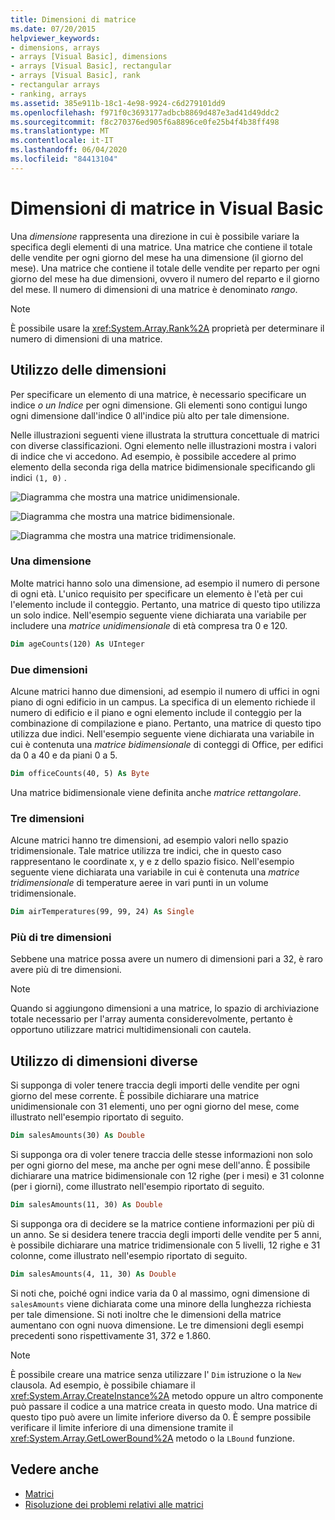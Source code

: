 ```yaml
---
title: Dimensioni di matrice
ms.date: 07/20/2015
helpviewer_keywords:
- dimensions, arrays
- arrays [Visual Basic], dimensions
- arrays [Visual Basic], rectangular
- arrays [Visual Basic], rank
- rectangular arrays
- ranking, arrays
ms.assetid: 385e911b-18c1-4e98-9924-c6d279101dd9
ms.openlocfilehash: f971f0c3693177adbcb8869d487e3ad41d49ddc2
ms.sourcegitcommit: f8c270376ed905f6a8896ce0fe25b4f4b38ff498
ms.translationtype: MT
ms.contentlocale: it-IT
ms.lasthandoff: 06/04/2020
ms.locfileid: "84413104"
---
```

# <a name="array-dimensions-in-visual-basic"></a>Dimensioni di matrice in Visual Basic

Una *dimensione* rappresenta una direzione in cui è possibile variare la specifica degli elementi di una matrice. Una matrice che contiene il totale delle vendite per ogni giorno del mese ha una dimensione (il giorno del mese). Una matrice che contiene il totale delle vendite per reparto per ogni giorno del mese ha due dimensioni, ovvero il numero del reparto e il giorno del mese. Il numero di dimensioni di una matrice è denominato *rango*.

> [!NOTE]
> È possibile usare la <xref:System.Array.Rank%2A> proprietà per determinare il numero di dimensioni di una matrice.

## <a name="working-with-dimensions"></a>Utilizzo delle dimensioni

Per specificare un elemento di una matrice, è necessario specificare un indice *o un* *Indice* per ogni dimensione. Gli elementi sono contigui lungo ogni dimensione dall'indice 0 all'indice più alto per tale dimensione.

Nelle illustrazioni seguenti viene illustrata la struttura concettuale di matrici con diverse classificazioni. Ogni elemento nelle illustrazioni mostra i valori di indice che vi accedono. Ad esempio, è possibile accedere al primo elemento della seconda riga della matrice bidimensionale specificando gli indici `(1, 0)` .

![Diagramma che mostra una matrice unidimensionale.](./media/array-dimensions/one-dimensional-array.gif)

![Diagramma che mostra una matrice bidimensionale.](./media/array-dimensions/two-dimensional-array.gif)

![Diagramma che mostra una matrice tridimensionale.](./media/array-dimensions/three-dimensional-array.gif)

### <a name="one-dimension"></a>Una dimensione

Molte matrici hanno solo una dimensione, ad esempio il numero di persone di ogni età. L'unico requisito per specificare un elemento è l'età per cui l'elemento include il conteggio. Pertanto, una matrice di questo tipo utilizza un solo indice. Nell'esempio seguente viene dichiarata una variabile per includere una *matrice unidimensionale* di età compresa tra 0 e 120.

```vb
Dim ageCounts(120) As UInteger
```

### <a name="two-dimensions"></a>Due dimensioni

Alcune matrici hanno due dimensioni, ad esempio il numero di uffici in ogni piano di ogni edificio in un campus. La specifica di un elemento richiede il numero di edificio e il piano e ogni elemento include il conteggio per la combinazione di compilazione e piano. Pertanto, una matrice di questo tipo utilizza due indici. Nell'esempio seguente viene dichiarata una variabile in cui è contenuta una *matrice bidimensionale* di conteggi di Office, per edifici da 0 a 40 e da piani 0 a 5.

```vb
Dim officeCounts(40, 5) As Byte
```

Una matrice bidimensionale viene definita anche *matrice rettangolare*.

### <a name="three-dimensions"></a>Tre dimensioni

Alcune matrici hanno tre dimensioni, ad esempio valori nello spazio tridimensionale. Tale matrice utilizza tre indici, che in questo caso rappresentano le coordinate x, y e z dello spazio fisico. Nell'esempio seguente viene dichiarata una variabile in cui è contenuta una *matrice tridimensionale* di temperature aeree in vari punti in un volume tridimensionale.

```vb
Dim airTemperatures(99, 99, 24) As Single
```

### <a name="more-than-three-dimensions"></a>Più di tre dimensioni

Sebbene una matrice possa avere un numero di dimensioni pari a 32, è raro avere più di tre dimensioni.

> [!NOTE]
> Quando si aggiungono dimensioni a una matrice, lo spazio di archiviazione totale necessario per l'array aumenta considerevolmente, pertanto è opportuno utilizzare matrici multidimensionali con cautela.

## <a name="using-different-dimensions"></a>Utilizzo di dimensioni diverse

Si supponga di voler tenere traccia degli importi delle vendite per ogni giorno del mese corrente. È possibile dichiarare una matrice unidimensionale con 31 elementi, uno per ogni giorno del mese, come illustrato nell'esempio riportato di seguito.

```vb
Dim salesAmounts(30) As Double
```

Si supponga ora di voler tenere traccia delle stesse informazioni non solo per ogni giorno del mese, ma anche per ogni mese dell'anno. È possibile dichiarare una matrice bidimensionale con 12 righe (per i mesi) e 31 colonne (per i giorni), come illustrato nell'esempio riportato di seguito.

```vb
Dim salesAmounts(11, 30) As Double
```

Si supponga ora di decidere se la matrice contiene informazioni per più di un anno. Se si desidera tenere traccia degli importi delle vendite per 5 anni, è possibile dichiarare una matrice tridimensionale con 5 livelli, 12 righe e 31 colonne, come illustrato nell'esempio riportato di seguito.

```vb
Dim salesAmounts(4, 11, 30) As Double
```

Si noti che, poiché ogni indice varia da 0 al massimo, ogni dimensione di `salesAmounts` viene dichiarata come una minore della lunghezza richiesta per tale dimensione. Si noti inoltre che le dimensioni della matrice aumentano con ogni nuova dimensione. Le tre dimensioni degli esempi precedenti sono rispettivamente 31, 372 e 1.860.

> [!NOTE]
> È possibile creare una matrice senza utilizzare l' `Dim` istruzione o la `New` clausola. Ad esempio, è possibile chiamare il <xref:System.Array.CreateInstance%2A> metodo oppure un altro componente può passare il codice a una matrice creata in questo modo. Una matrice di questo tipo può avere un limite inferiore diverso da 0. È sempre possibile verificare il limite inferiore di una dimensione tramite il <xref:System.Array.GetLowerBound%2A> metodo o la `LBound` funzione.

## <a name="see-also"></a>Vedere anche

- [Matrici](index.md)
- [Risoluzione dei problemi relativi alle matrici](troubleshooting-arrays.md)

